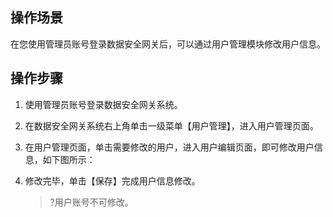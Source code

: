 ## 操作场景

在您使用管理员账号登录数据安全网关后，可以通过用户管理模块修改用户信息。



## 操作步骤

1. 使用管理员账号登录数据安全网关系统。

2. 在数据安全网关系统右上角单击一级菜单【用户管理】，进入用户管理页面。

3. 在用户管理页面，单击需要修改的用户，进入用户编辑页面，即可修改用户信息，如下图所示：

4. 修改完毕，单击【保存】完成用户信息修改。

   > ?用户账号不可修改。


